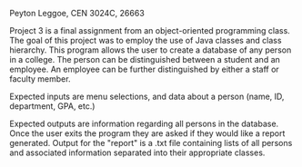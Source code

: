 Peyton Leggoe, CEN 3024C, 26663

Project 3 is a final assignment from an object-oriented programming class. The goal of this project was to employ the use of Java classes and class hierarchy.
This program allows the user to create a database of any person in a college. The person can be distinguished between a student and an employee.
An employee can be further distinguished by either a staff or faculty member.

Expected inputs are menu selections, and data about a person (name, ID, department, GPA, etc.)

Expected outputs are information regarding all persons in the database. Once the user exits the program they are asked if they would like a report generated.
Output for the "report" is a .txt file containing lists of all persons and associated information separated into their appropriate classes. 
